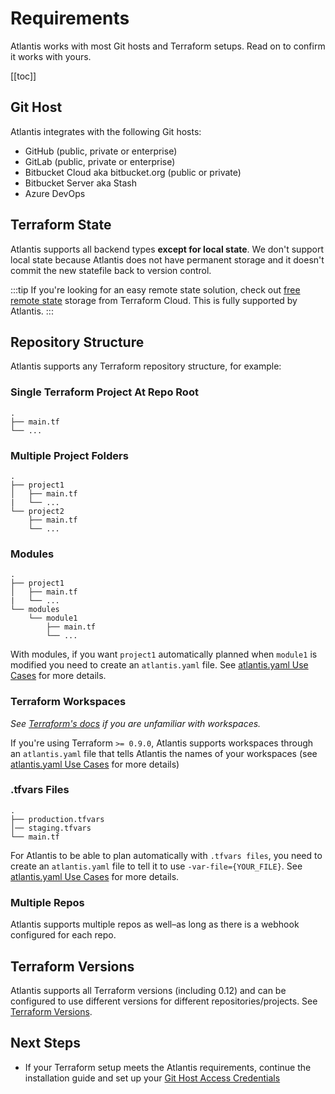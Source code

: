 # Requirements
Atlantis works with most Git hosts and Terraform setups. Read on to confirm
it works with yours.

[[toc]]

## Git Host
Atlantis integrates with the following Git hosts:

* GitHub (public, private or enterprise)
* GitLab (public, private or enterprise)
* Bitbucket Cloud aka bitbucket.org (public or private)
* Bitbucket Server aka Stash
* Azure DevOps

## Terraform State
Atlantis supports all backend types **except for local state**. We don't support local state
because Atlantis does not have permanent storage and it doesn't commit the new
statefile back to version control.

:::tip
If you're looking for an easy remote state solution, check out [free remote state](https://app.terraform.io/signup)
storage from Terraform Cloud. This is fully supported by Atlantis.
:::

## Repository Structure
Atlantis supports any Terraform repository structure, for example:

### Single Terraform Project At Repo Root
```
.
├── main.tf
└── ...
```

### Multiple Project Folders
```
.
├── project1
│   ├── main.tf
|   └── ...
└── project2
    ├── main.tf
    └── ...
```

### Modules
```
.
├── project1
│   ├── main.tf
|   └── ...
└── modules
    └── module1
        ├── main.tf
        └── ...
```
With modules, if you want `project1` automatically planned when `module1` is modified
you need to create an `atlantis.yaml` file. See [atlantis.yaml Use Cases](repo-level-atlantis-yaml.html#configuring-autoplanning) for more details.

###  Terraform Workspaces
*See [Terraform's docs](https://www.terraform.io/docs/state/workspaces.html) if you are unfamiliar with workspaces.*

If you're using Terraform `>= 0.9.0`, Atlantis supports workspaces through an
`atlantis.yaml` file that tells Atlantis the names of your workspaces
(see [atlantis.yaml Use Cases](repo-level-atlantis-yaml.html#supporting-terraform-workspaces) for more details)

### .tfvars Files
```
.
├── production.tfvars
│── staging.tfvars
└── main.tf
```
For Atlantis to be able to plan automatically with `.tfvars files`, you need to create
an `atlantis.yaml` file to tell it to use `-var-file={YOUR_FILE}`.
See [atlantis.yaml Use Cases](custom-workflows.html#tfvars-files) for more details.

### Multiple Repos
Atlantis supports multiple repos as well–as long as there is a webhook configured
for each repo.

## Terraform Versions
Atlantis supports all Terraform versions (including 0.12) and can be configured
to use different versions for different repositories/projects. See [Terraform Versions](terraform-versions.html).

## Next Steps
* If your Terraform setup meets the Atlantis requirements, continue the installation
  guide and set up your [Git Host Access Credentials](access-credentials.html)
